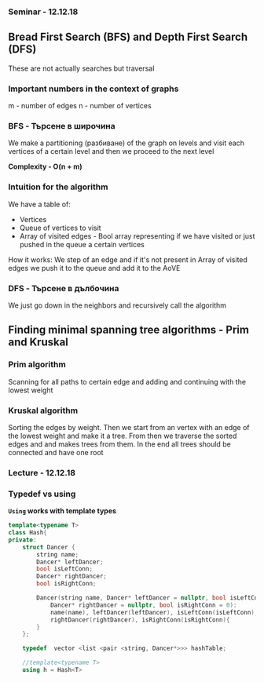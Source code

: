 ### Seminar - 12.12.18

## Bread First Search (BFS) and Depth First Search (DFS)
These are not actually searches but traversal

### Important numbers in the context of graphs
m - number of edges
n - number of vertices


### BFS - Търсене в широчина  
We make a partitioning (разбиванe) of the graph on levels and visit each vertices of a certain
level and then we proceed to the next level

**Complexity - O(n + m)**

### Intuition for the algorithm
We have a table of:
* Vertices
* Queue of vertices to visit
* Array of visited edges - Bool array representing if we have visited or just
pushed in the queue a certain vertices

How it works:
We step of an edge and if it's not present in Array of visited edges we push it
to the queue and add it to the AoVE

### DFS - Търсене в дълбочина
We just go down in the neighbors and recursively call the algorithm

## Finding minimal spanning tree algorithms - Prim and Kruskal

### Prim algorithm
Scanning for all paths to certain edge and adding and continuing with the
lowest weight

### Kruskal algorithm
Sorting the edges by weight. Then we start from an vertex with an edge of the
lowest weight and make it a tree. From then we traverse the sorted edges and
and makes trees from them. In the end all trees should be connected and have
one root

### Lecture - 12.12.18

### Typedef vs using
**`Using` works with template types**
```c++
template<typename T>
class Hash{
private:
    struct Dancer {
        string name;
        Dancer* leftDancer;
        bool isLeftConn;
        Dancer* rightDancer;
        bool isRightConn;

        Dancer(string name, Dancer* leftDancer = nullptr, bool isLeftConn = 0,
            Dancer* rightDancer = nullptr, bool isRightConn = 0):
            name(name), leftDancer(leftDancer), isLeftConn(isLeftConn),
            rightDancer(rightDancer), isRightConn(isRightConn){
        }
    };

    typedef  vector <list <pair <string, Dancer*>>> hashTable;

    //template<typename T>
    using h = Hash<T>
```
